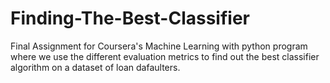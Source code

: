 # Finding-The-Best-Classifier
Final Assignment for Coursera's Machine Learning with python program where we use the different evaluation metrics to find out the best classifier algorithm on a dataset of loan dafaulters.

